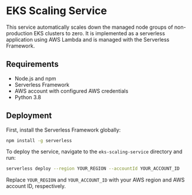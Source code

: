 # EKS Scaling Service

This service automatically scales down the managed node groups of non-production EKS clusters to zero. It is implemented as a serverless application using AWS Lambda and is managed with the Serverless Framework.

## Requirements

- Node.js and npm
- Serverless Framework
- AWS account with configured AWS credentials
- Python 3.8

## Deployment

First, install the Serverless Framework globally:

```bash
npm install -g serverless
```

To deploy the service, navigate to the `eks-scaling-service` directory and run:

```bash
serverless deploy --region YOUR_REGION --accountId YOUR_ACCOUNT_ID
```

Replace `YOUR_REGION` and `YOUR_ACCOUNT_ID` with your AWS region and AWS account ID, respectively.